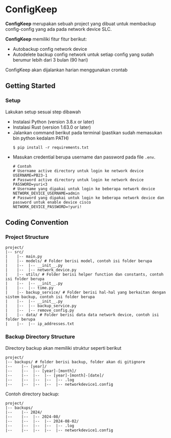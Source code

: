# ConfigKeep
**ConfigKeep** merupakan sebuah project yang dibuat untuk membackup config-config yang ada pada network device SLC.

**ConfigKeep** memiliki fitur fitur berikut:
* Autobackup config network device
* Autodelete backup config network untuk setiap config yang sudah berumur lebih dari 3 bulan (90 hari)

ConfigKeep akan dijalankan harian menggunakan crontab

## Getting Started
### Setup
Lakukan setup sesuai step dibawah
* Instalasi Python (version 3.8.x or later)
* Instalasi Rust (version 1.63.0 or later)
* Jalankan command berikut pada terminal (pastikan sudah memasukan bin python kedalam PATH)
  ```
  $ pip install -r requirements.txt
  ```
* Masukan credential berupa username dan password pada file `.env`.
  ```.env
  # Contoh
  # Username active directory untuk login ke network device
  USERNAME=PB23-1
  # Password active directory untuk login ke network device
  PASSWORD=yuri<3
  # Username yang dipakai untuk login ke beberapa network device
  NETWORK_DEVICE_USERNAME=admin
  # Password yang dipakai untuk login ke beberapa network device dan password untuk enable device cisco
  NETWORK_DEVICE_PASSWORD=!yuri!
  ```

## Coding Convention
### Project Structure
```text
project/
|-- src/
|    |-- main.py
|    |-- models/ # Folder berisi model, contoh isi folder berupa
|    |--  |-- __init__.py
|    |--  |-- network_device.py
|    |-- utils/ # Folder berisi helper function dan constants, contoh isi folder berupa
|    |--  |-- __init__.py
|    |--  |-- time.py
|    |-- backup_service/ # Folder berisi hal-hal yang berkaitan dengan sistem backup, contoh isi folder berupa
|    |--  |-- __init__.py
|    |--  |-- backup_service.py
|    |--  |-- remove_config.py
|    |-- data/ # Folder berisi data data network device, contoh isi folder berupa
|    |--  |-- ip_addresses.txt
```
### Backup Directory Structure
Directory backup akan memiliki struktur seperti berikut
```
project/
|-- backups/ # folder berisi backup, folder akan di gitignore
|--    |-- [year]/
|--    |--  |-- [year]-[month]/
|--    |--  |--  |-- [year]-[month]-[date]/
|--    |--  |--  |--  |-- .log
|--    |--  |--  |--  |-- networkdevice1.config
```
Contoh directory backup:
```
project/
|-- backups/
|--    |-- 2024/
|--    |--  |-- 2024-08/
|--    |--  |--  |-- 2024-08-02/
|--    |--  |--  |--  |-- .log
|--    |--  |--  |--  |-- networkdevice1.config
```

